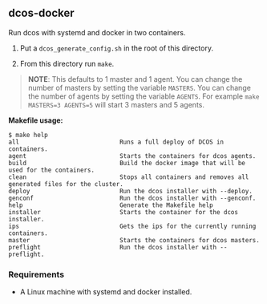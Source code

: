 ## dcos-docker

Run dcos with systemd and docker in two containers.

1. Put a `dcos_generate_config.sh` in the root of this directory.

2. From this directory run `make`.

> **NOTE**: This defaults to 1 master and 1 agent.
> You can change the number of masters by setting the variable `MASTERS`.
> You can change the number of agents by setting the variable `AGENTS`.
> For example `make MASTERS=3 AGENTS=5` will start 3 masters and 5 agents.

**Makefile usage:**

```console
$ make help
all                            Runs a full deploy of DCOS in containers.
agent                          Starts the containers for dcos agents.
build                          Build the docker image that will be used for the containers.
clean                          Stops all containers and removes all generated files for the cluster.
deploy                         Run the dcos installer with --deploy.
genconf                        Run the dcos installer with --genconf.
help                           Generate the Makefile help
installer                      Starts the container for the dcos installer.
ips                            Gets the ips for the currently running containers.
master                         Starts the containers for dcos masters.
preflight                      Run the dcos installer with --preflight.
```

### Requirements

- A Linux machine with systemd and docker installed.
